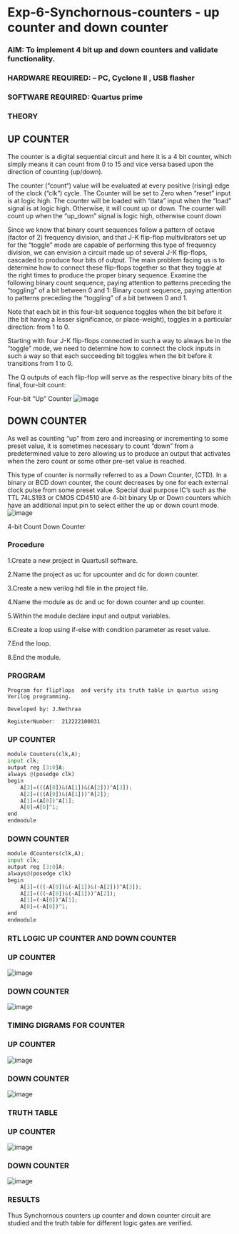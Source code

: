 # Exp-6-Synchornous-counters - up counter and down counter 
### AIM: To implement 4 bit up and down counters and validate  functionality.
### HARDWARE REQUIRED:  – PC, Cyclone II , USB flasher
### SOFTWARE REQUIRED:   Quartus prime
### THEORY 

## UP COUNTER 
The counter is a digital sequential circuit and here it is a 4 bit counter, which simply means it can count from 0 to 15 and vice versa based upon the direction of counting (up/down). 

The counter (“count“) value will be evaluated at every positive (rising) edge of the clock (“clk“) cycle.
The Counter will be set to Zero when “reset” input is at logic high.
The counter will be loaded with “data” input when the “load” signal is at logic high. Otherwise, it will count up or down.
The counter will count up when the “up_down” signal is logic high, otherwise count down

Since we know that binary count sequences follow a pattern of octave (factor of 2) frequency division, and that J-K flip-flop multivibrators set up for the “toggle” mode are capable of performing this type of frequency division, we can envision a circuit made up of several J-K flip-flops, cascaded to produce four bits of output.
The main problem facing us is to determine how to connect these flip-flops together so that they toggle at the right times to produce the proper binary sequence.
Examine the following binary count sequence, paying attention to patterns preceding the “toggling” of a bit between 0 and 1:
Binary count sequence, paying attention to patterns preceding the “toggling” of a bit between 0 and 1.

Note that each bit in this four-bit sequence toggles when the bit before it (the bit having a lesser significance, or place-weight), toggles in a particular direction: from 1 to 0.



 
 

Starting with four J-K flip-flops connected in such a way to always be in the “toggle” mode, we need to determine how to connect the clock inputs in such a way so that each succeeding bit toggles when the bit before it transitions from 1 to 0.

The Q outputs of each flip-flop will serve as the respective binary bits of the final, four-bit count:

 
 

Four-bit “Up” Counter
![image](https://user-images.githubusercontent.com/36288975/169644758-b2f4339d-9532-40c5-af40-8f4f8c942e2c.png)



## DOWN COUNTER 

As well as counting “up” from zero and increasing or incrementing to some preset value, it is sometimes necessary to count “down” from a predetermined value to zero allowing us to produce an output that activates when the zero count or some other pre-set value is reached.

This type of counter is normally referred to as a Down Counter, (CTD). In a binary or BCD down counter, the count decreases by one for each external clock pulse from some preset value. Special dual purpose IC’s such as the TTL 74LS193 or CMOS CD4510 are 4-bit binary Up or Down counters which have an additional input pin to select either the up or down count mode.
![image](https://user-images.githubusercontent.com/36288975/169644844-1a14e123-7228-4ed8-81a9-eb937dff4ac8.png)


4-bit Count Down Counter
### Procedure

1.Create a new project in QuartusII software.

2.Name the project as uc for upcounter and dc for down counter.

3.Create a new verilog hdl file in the project file.

4.Name the module as dc and uc for down counter and up counter.

5.Within the module declare input and output variables.

6.Create a loop using if-else with condition parameter as reset value.

7.End the loop. 

8.End the module.




### PROGRAM 
```
Program for flipflops  and verify its truth table in quartus using Verilog programming.

Developed by: J.Nethraa

RegisterNumber:  212222100031
```

### UP COUNTER
```python
module Counters(clk,A);
input clk;
output reg [3:0]A;
always @(posedge clk)
begin
	A[3]=(((A[0])&(A[1])&(A[2]))^A[3]);
	A[2]=(((A[0])&(A[1]))^A[2]);
	A[1]=(A[0])^A[1];
	A[0]=A[0]^1;
end
endmodule

```
### DOWN COUNTER
```python
module dCounters(clk,A);
input clk;
output reg [3:0]A;
always@(posedge clk)
begin
	A[3]=(((~A[0])&(~A[1])&(~A[2]))^A[3]);
	A[2]=(((~A[0])&(~A[1]))^A[2]);
	A[1]=(~A[0])^A[1];
	A[0]=(~A[0])^1;
end
endmodule
```



### RTL LOGIC UP COUNTER AND DOWN COUNTER  

### UP COUNTER
![image](https://github.com/Nethraa24/Exp-7-Synchornous-counters-/assets/121215786/93b574c0-6eb6-4145-81a9-5f43cd3b6b7c)

### DOWN COUNTER
![image](https://github.com/Nethraa24/Exp-7-Synchornous-counters-/assets/121215786/c6431986-2e81-430b-a40e-e5de358d12f1)







### TIMING DIGRAMS FOR COUNTER  

### UP COUNTER
![image](https://github.com/Nethraa24/Exp-7-Synchornous-counters-/assets/121215786/60d96bc4-7bd0-411a-80e8-480f9a5ddd10)

### DOWN COUNTER
![image](https://github.com/Nethraa24/Exp-7-Synchornous-counters-/assets/121215786/52cd3f30-c857-4c7a-be49-eb3c985e31c3)



### TRUTH TABLE 

### UP COUNTER
![image](https://github.com/Nethraa24/Exp-7-Synchornous-counters-/assets/121215786/117e4e18-013f-40a1-98f9-25ceebc3960e)

### DOWN COUNTER


![image](https://github.com/Nethraa24/Exp-7-Synchornous-counters-/assets/121215786/ab4a439f-746a-43e3-96c1-432469e93eb4)



### RESULTS 
Thus Synchornous counters up counter and down counter circuit are studied and the truth table for different logic gates are verified.
